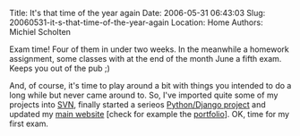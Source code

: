 Title: It's that time of the year again
Date: 2006-05-31 06:43:03
Slug: 20060531-it-s-that-time-of-the-year-again
Location: Home
Authors: Michiel Scholten

<p>Exam time! Four of them in under two weeks. In the meanwhile a homework assignment, some classes with at the end of the month June a fifth exam. Keeps you out of the pub ;)</p>

<p>And, of course, it's time to play around a bit with things you intended to do a long while but never came around to. So, I've imported quite some of my projects into <a href="http://subversion.tigris.org/">SVN</a>, finally started a serieos <a href="http://aquariusoft.org/page/html/overload/">Python/Django project</a> and updated my <a href="http://aquariusoft.org/">main website</a> [check for example the <a href="http://aquariusoft.org/page/portfolio/">portfolio</a>]. OK, time for my first exam.</p>